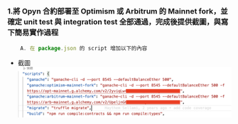 ### 1.將 Opyn 合約部署至 Optimism 或 Arbitrum 的 Mainnet fork，並確定 unit test 與 integration test 全部通過，完成後提供截圖，與寫下簡易實作過程
```js
    A. 在 package.json 的 script 增加以下的內容
```
- 截圖 ![](./package_json.png)
